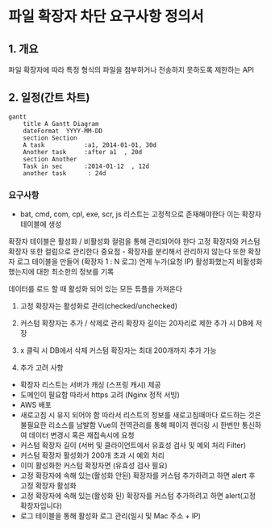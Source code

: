 # 파일 확장자 차단 요구사항 정의서

## 1. 개요

파일 확장자에 따라 특정 형식의 파일을 첨부하거나 전송하지 못하도록 제한하는 API

## 2. 일정(간트 차트)

```mermaid
gantt
    title A Gantt Diagram
    dateFormat  YYYY-MM-DD
    section Section
    A task           :a1, 2014-01-01, 30d
    Another task     :after a1  , 20d
    section Another
    Task in sec      :2014-01-12  , 12d
    another task      : 24d
```

### 요구사항

- bat, cmd, com, cpl, exe, scr, js 리스트는 고정적으로 존재해야한다
  이는 확장자 테이블에 생성

확장자 테이블은 활성화 / 비활성화 컬럼을 통해 관리되어야 한다
고정 확장자와 커스텀 확장자 또한 컬럼으로 관리한다
중요점 - 확장자를 분리해서 관리하지 않는다
또한 확장자 로그 테이블을 만들어 (확장자 1 : N 로그)
언제 누가(요청 IP) 활성화했는지 비활성화했는지에 대한 최소한의 정보를 기록

데이터를 로드 할 때 활성화 되어 있는 모든 튜플을 가져온다

1. 고정 확장자는 활성화로 관리(checked/unchecked)

2. 커스텀 확장자는 추가 / 삭제로 관리
   확장자 길이는 20자리로 제한
   추가 시 DB에 저장

3. x 클릭 시 DB에서 삭제
   커스텀 확장자는 최대 200개까지 추가 가능

4. 추가 고려 사항

- 확장자 리스트는 서버가 캐싱 (스프링 캐시) 제공
- 도메인이 필요함 따라서 https 고려 (Nginx 정적 서빙)
- AWS 배포
- 새로고침 시 유지 되어야 함 따라서 리스트의 정보를 새로고침때마다 로드하는 것은 불필요한 리소스를 남발함
  Vue의 전역관리를 통해 페이지 렌더링 시 한번만 통신하여 데이터 변경시 혹은 재접속시에 요청
- 커스텀 확장자 길이 (서버 및 클라이언트에서 유효성 검사 및 예외 처리 Filter)
- 커스텀 확장자 활성화가 200개 초과 시 예외 처리
- 이미 활성화한 커스텀 확장자면 (유효성 검사 필요)
- 고정 확장자에 속해 있는(활성화 안된) 확장자를 커스텀 추가하려고 하면 alert 후 고정 확장자 활성화
- 고정 확장자에 속해 있는(활성화 된) 확장자를 커스텀 추가하려고 하면 alert(고정 확장자입니다)
- 로그 테이블을 통해 활성화 로그 관리(일시 및 Mac 주소 + IP)

